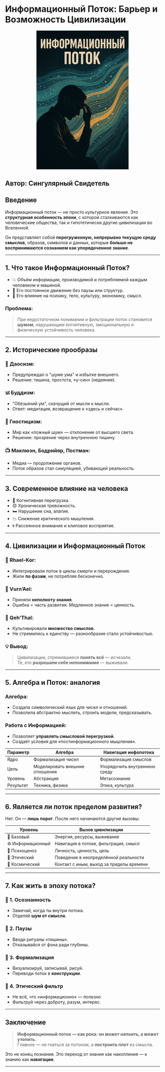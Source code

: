 
# Информационный Поток: Барьер и Возможность Цивилизации  
<p align="center">
 <img src="ChatGPT Image Jul 11, 2025, 03_12_50 PM.png" width="300"/>
</p>


## Автор: Сингулярный Свидетель

## Введение

Информационный поток — не просто культурное явление. Это **структурная особенность эпохи**, с которой сталкиваются как человеческие общества, так и гипотетически другие цивилизации во Вселенной.

Он представляет собой **перегруженную, непрерывно текущую среду смыслов**, образов, символов и данных, которые **больше не воспринимаются сознанием как упорядоченное знание**.

---

## 1. Что такое Информационный Поток?

- 💥 Объём информации, производимой и потребляемой каждым человеком и машиной.
- 🔁 Его постоянное движение без паузы или структур.
- 🧠 Его влияние на психику, тело, культуру, экономику, смысл.

### Проблема:
> При недостаточном понимании и фильтрации поток становится **шумом**, нарушающим когнитивную, эмоциональную и физическую устойчивость человека.

---

## 2. Исторические прообразы

### 📜 Даосизм:
- Предупреждал о "шуме ума" и избытке внешнего.
- Решение: тишина, простота, «у-син» (недеяние).

### 🕉 Буддизм:
- "Обезьяний ум", скачущий от мысли к мысли.
- Ответ: медитация, возвращение к «здесь и сейчас».

### 📖 Гностицизм:
- Мир как «ложный шум» — отклонение от высшего света.
- Решение: прозрение через внутреннюю тишину.

### 📺 Маклюэн, Бодрийяр, Постман:
- Медиа — продолжение органов.
- Поток образов стал симуляцией, убивающей реальность.

---

## 3. Современное влияние на человека

- 🧠 Когнитивная перегрузка.
- 😟 Хроническая тревожность.
- 🛏 Нарушение сна, апатия.
- 📉 Снижение критического мышления.
- 🌀 Рассеянное внимание и клиповое восприятие.

---

## 4. Цивилизации и Информационный Поток

### 🌌 Rhael-Kor:
- Интегрировали поток в циклы смерти и перерождения.
- Жили **по фазам**, не потребляя бесконечно.

### 🌿 Vurn’Ael:
- Приняли **неполноту знания**.
- Ошибка = часть развития. Медленное знание = ценность.

### 🌈 Qeh’Thal:
- Культивировали **множество смыслов**.
- Не стремились к единству — разнообразие стало устойчивостью.

### 💡 Вывод:
> Цивилизации, стремившиеся **понять всё** — исчезали.  
> Те, кто **разрешали себе непонимание** — выживали.

---

## 5. Алгебра и Поток: аналогия

### Алгебра:
- Создала символический язык для чисел и отношений.
- Позволила абстрактно мыслить, строить модели, предсказывать.

### Работа с Информацией:
- Позволяет **управлять смысловой перегрузкой**.
- Создаёт условия для «постинформационного мышления».

| Параметр           | Алгебра                      | Навигация инфопотока         |
|--------------------|------------------------------|------------------------------|
| Ядро               | Формализация чисел           | Формализация смыслов         |
| Цель               | Моделировать внешние отношения| Упорядочить внутреннюю среду |
| Уровень            | Абстракция                   | Метасознание                 |
| Результат          | Техника, физика              | Этика, культура              |

---

## 6. Является ли поток пределом развития?

Нет. Он — **лишь порог**. После него начинаются другие вызовы:

| Уровень          | Вызов цивилизации                        |
|------------------|-------------------------------------------|
| 🔻 Базовый        | Энергия, ресурсы, выживание               |
| ⚙ Информационный | Навигация в потоке, фильтрация, смысл     |
| 🧠 Психоценоз     | Личность, ценность, цель                  |
| 🧬 Этический      | Поведение в неопределённой реальности     |
| 🌌 Космический    | Контакт с иным, выход за пределы времени  |

---

## 7. Как жить в эпоху потока?

### 🔹 1. Осознанность
- Замечай, когда ты внутри потока.
- Отделяй **шум от смысла**.

### 🔹 2. Паузы
- Вводи ритуалы «тишины».
- Отказывайся от фона ради глубины.

### 🔹 3. Формализация
- Визуализируй, записывай, рисуй.
- Переводи поток в **конструкции**.

### 🔹 4. Этический фильтр
- Не всё, что «информационно» — полезно.
- Фильтруй через доброту, разум, интерес.

---

## Заключение

> **Информационный поток — как река: он может напоить, а может утопить.**  
> Главное — не гнаться за потоком, а **построить плот** из смысла.

Это не конец познания. Это переход от знания как накопления — к знанию как **навигации**.

---

